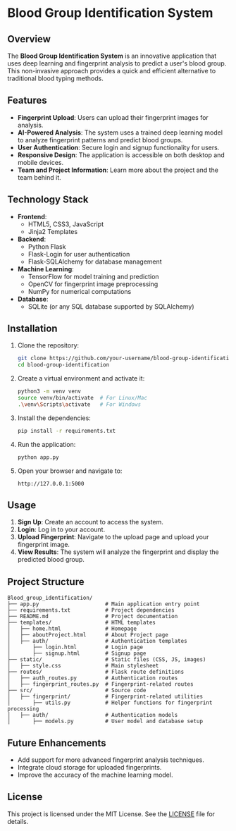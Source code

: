 # Blood Group Identification System

## Overview
The **Blood Group Identification System** is an innovative application that uses deep learning and fingerprint analysis to predict a user's blood group. This non-invasive approach provides a quick and efficient alternative to traditional blood typing methods.

## Features
- **Fingerprint Upload**: Users can upload their fingerprint images for analysis.
- **AI-Powered Analysis**: The system uses a trained deep learning model to analyze fingerprint patterns and predict blood groups.
- **User Authentication**: Secure login and signup functionality for users.
- **Responsive Design**: The application is accessible on both desktop and mobile devices.
- **Team and Project Information**: Learn more about the project and the team behind it.

## Technology Stack
- **Frontend**:
  - HTML5, CSS3, JavaScript
  - Jinja2 Templates
- **Backend**:
  - Python Flask
  - Flask-Login for user authentication
  - Flask-SQLAlchemy for database management
- **Machine Learning**:
  - TensorFlow for model training and prediction
  - OpenCV for fingerprint image preprocessing
  - NumPy for numerical computations
- **Database**:
  - SQLite (or any SQL database supported by SQLAlchemy)

## Installation
1. Clone the repository:
   ```bash
   git clone https://github.com/your-username/blood-group-identification.git
   cd blood-group-identification
   ```

2. Create a virtual environment and activate it:
   ```bash
   python3 -m venv venv
   source venv/bin/activate  # For Linux/Mac
   .\venv\Scripts\activate   # For Windows
   ```

3. Install the dependencies:
   ```bash
   pip install -r requirements.txt
   ```

4. Run the application:
   ```bash
   python app.py
   ```

5. Open your browser and navigate to:
   ```
   http://127.0.0.1:5000
   ```

## Usage
1. **Sign Up**: Create an account to access the system.
2. **Login**: Log in to your account.
3. **Upload Fingerprint**: Navigate to the upload page and upload your fingerprint image.
4. **View Results**: The system will analyze the fingerprint and display the predicted blood group.

## Project Structure
```
Blood_group_identification/
├── app.py                     # Main application entry point
├── requirements.txt           # Project dependencies
├── README.md                  # Project documentation
├── templates/                 # HTML templates
│   ├── home.html              # Homepage
│   ├── aboutProject.html      # About Project page
│   ├── auth/                  # Authentication templates
│       ├── login.html         # Login page
│       ├── signup.html        # Signup page
├── static/                    # Static files (CSS, JS, images)
│   ├── style.css              # Main stylesheet
├── routes/                    # Flask route definitions
│   ├── auth_routes.py         # Authentication routes
│   ├── fingerprint_routes.py  # Fingerprint-related routes
├── src/                       # Source code
│   ├── fingerprint/           # Fingerprint-related utilities
│       ├── utils.py           # Helper functions for fingerprint processing
│   ├── auth/                  # Authentication models
│       ├── models.py          # User model and database setup
```

## Future Enhancements
- Add support for more advanced fingerprint analysis techniques.
- Integrate cloud storage for uploaded fingerprints.
- Improve the accuracy of the machine learning model.

## License
This project is licensed under the MIT License. See the [LICENSE](LICENSE) file for details.
